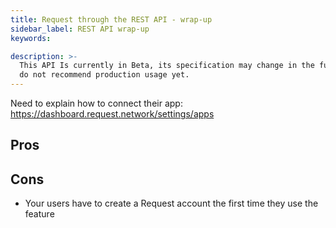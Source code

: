 ```yaml
---
title: Request through the REST API - wrap-up
sidebar_label: REST API wrap-up
keywords:

description: >-
  This API Is currently in Beta, its specification may change in the future. We
  do not recommend production usage yet.
---
```


<!--TODO: keywords-->

Need to explain how to connect their app: https://dashboard.request.network/settings/apps
## Pros

## Cons
* Your users have to create a Request account the first time they use the feature
